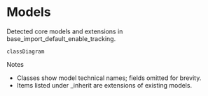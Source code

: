 # Models

Detected core models and extensions in base_import_default_enable_tracking.

```mermaid
classDiagram
```

Notes
- Classes show model technical names; fields omitted for brevity.
- Items listed under _inherit are extensions of existing models.
